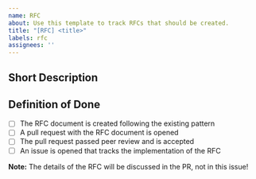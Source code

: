 ```yaml
---
name: RFC
about: Use this template to track RFCs that should be created.
title: "[RFC] <title>"
labels: rfc
assignees: ''
---
```


<!--
Note: Please search to see if a similar rfc already exists.
-->

## Short Description
<!-- Short description, details follow in the RFC -->

## Definition of Done
- [ ] The RFC document is created following the existing pattern
- [ ] A pull request with the RFC document is opened
- [ ] The pull request passed peer review and is accepted
- [ ] An issue is opened that tracks the implementation of the RFC

**Note:** The details of the RFC will be discussed in the PR, not in this issue!
